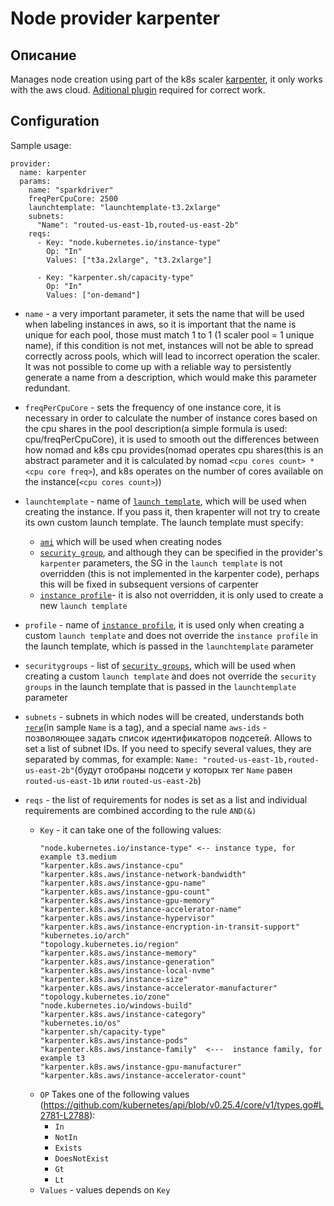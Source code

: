 # Node provider karpenter
## Описание
Manages node creation using part of the k8s scaler [karpenter](https://karpenter.sh/), it only works with the aws cloud. [Aditional plugin](https://github.com/tantra35/nomad-ondemand-scaler-karpenter-plugin) required for correct work.

## Configuration
Sample usage:
```
provider:
  name: karpenter
  params:
    name: "sparkdriver"
    freqPerCpuCore: 2500
    launchtemplate: "launchtemplate-t3.2xlarge"
    subnets:
      "Name": "routed-us-east-1b,routed-us-east-2b"
    reqs:
      - Key: "node.kubernetes.io/instance-type"
        Op: "In"
        Values: ["t3a.2xlarge", "t3.2xlarge"]

      - Key: "karpenter.sh/capacity-type"
        Op: "In"
        Values: ["on-demand"]
 ```

* `name` - a very important parameter, it sets the name that will be used when labeling instances in aws, so it is important that the name is unique for each pool, those must match 1 to 1 (1 scaler pool = 1 unique name), if this condition is not met, instances will not be able to spread correctly across pools, which will lead to incorrect operation the scaler. It was not possible to come up with a reliable way to persistently generate a name from a description, which would make this parameter redundant.

* `freqPerCpuCore` - sets the frequency of one instance core, it is necessary in order to calculate the number of instance cores based on the cpu shares in the pool description(a simple formula is used: cpu/freqPerCpuCore), it is used to smooth out the differences between how nomad and k8s cpu provides(nomad operates cpu shares(this is an abstract parameter and it is calculated by nomad `<cpu cores count> * <cpu core freq>`), and k8s operates on the number of cores available on the instance(`<cpu cores count>`))

* `launchtemplate` - name of [`launch template`](https://docs.aws.amazon.com/autoscaling/ec2/userguide/launch-templates.html ), which will be used when creating the instance. If you pass it, then krapenter will not try to create its own custom launch template. The launch template must specify:
  * [`ami`](https://docs.aws.amazon.com/AWSEC2/latest/UserGuide/AMIs.html) which will be used when creating nodes
  * [`security group`](https://docs.aws.amazon.com/AWSEC2/latest/UserGuide/ec2-security-groups.html), and although they can be specified in the provider's `karpenter` parameters, the SG in the `launch template` is not overridden (this is not implemented in the karpenter code), perhaps this will be fixed in subsequent versions of carpenter
  * [`instance profile`](https://docs.aws.amazon.com/managedservices/latest/userguide/defaults-instance-profile.html)- it is also not overridden, it is only used to create a new `launch template`

* `profile` - name of [`instance profile`](https://docs.aws.amazon.com/AWSEC2/latest/UserGuide/ec2-instance-metadata.html#instancedata-iam), it is used only when creating a custom `launch template` and does not override the `instance profile` in the launch template, which is passed in the `launchtemplate` parameter

* `securitygroups` - list of [`security groups`](https://docs.aws.amazon.com/AWSEC2/latest/UserGuide/ec2-security-groups.html), which will be used when creating a custom `launch template` and does not override the `security groups` in the launch template that is passed in the `launchtemplate` parameter

* `subnets` - subnets in which nodes will be created, understands both [`теги`](https://docs.aws.amazon.com/tag-editor/latest/userguide/tagging.html)(in sample `Name` is a tag), and a special name `aws-ids` - позволяющее задать список идентификаторов подсетей. Allows to set a list of subnet IDs. If you need to specify several values, they are separated by commas, for example: `Name: "routed-us-east-1b,routed-us-east-2b"`(будут отобраны подсети у которых тег `Name` равен `routed-us-east-1b` или `routed-us-east-2b`)

* `reqs` - the list of requirements for nodes is set as a list and individual requirements are combined according to the rule `AND(&)`
  * `Key` - it can take one of the following values:
    ```
    "node.kubernetes.io/instance-type" <-- instance type, for example t3.medium
    "karpenter.k8s.aws/instance-cpu"
    "karpenter.k8s.aws/instance-network-bandwidth"
    "karpenter.k8s.aws/instance-gpu-name"
    "karpenter.k8s.aws/instance-gpu-count"
    "karpenter.k8s.aws/instance-gpu-memory"
    "karpenter.k8s.aws/instance-accelerator-name"
    "karpenter.k8s.aws/instance-hypervisor"
    "karpenter.k8s.aws/instance-encryption-in-transit-support"
    "kubernetes.io/arch"
    "topology.kubernetes.io/region"
    "karpenter.k8s.aws/instance-memory"
    "karpenter.k8s.aws/instance-generation"
    "karpenter.k8s.aws/instance-local-nvme"
    "karpenter.k8s.aws/instance-size"
    "karpenter.k8s.aws/instance-accelerator-manufacturer"
    "topology.kubernetes.io/zone"
    "node.kubernetes.io/windows-build"
    "karpenter.k8s.aws/instance-category"
    "kubernetes.io/os"
    "karpenter.sh/capacity-type"
    "karpenter.k8s.aws/instance-pods"
    "karpenter.k8s.aws/instance-family"  <---  instance family, for example t3
    "karpenter.k8s.aws/instance-gpu-manufacturer"
    "karpenter.k8s.aws/instance-accelerator-count"
    ```
  * `OP` Takes one of the following values (https://github.com/kubernetes/api/blob/v0.25.4/core/v1/types.go#L2781-L2788):
      * `In`
      * `NotIn`
      * `Exists`
      * `DoesNotExist`
      * `Gt`
      * `Lt`
  * `Values` - values depends on `Key`
